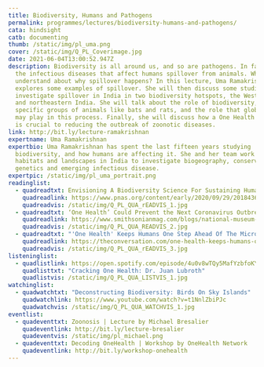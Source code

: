 ```yaml
---
title: Biodiversity, Humans and Pathogens
permalink: programmes/lectures/biodiversity-humans-and-pathogens/
cata: hindsight
catb: documenting
thumb: /static/img/pl_uma.png
cover: /static/img/Q_PL_Coverimage.jpg
date: 2021-06-04T13:00:52.947Z
description: Biodiversity is all around us, and so are pathogens. In fact 70% of
  the infectious diseases that affect humans spillover from animals. What do we
  understand about why spillover happens? In this lecture, Uma Ramakrishnan
  explores some examples of spillover. She will then discuss some studies to
  investigate spillover in India in two biodiversity hotspots, the Western ghats
  and northeastern India. She will talk about the role of biodiversity, and
  specific groups of animals like bats and rats, and the role that global change
  may play in this process. Finally, she will discuss how a One Health approach
  is crucial to reducing the outbreak of zoonotic diseases.
link: http://bit.ly/lecture-ramakrishnan
expertname: Uma Ramakrishnan
expertbio: Uma Ramakrishnan has spent the last fifteen years studying
  biodiversity, and how humans are affecting it. She and her team work across
  habitats and landscapes in India to investigate biogeography, conservation
  genetics and emerging infectious disease.
expertpic: /static/img/pl_uma_portrait.png
readinglist:
  - quadreadtxt: Envisioning A Biodiversity Science For Sustaining Human Well-being
    quadreadlink: https://www.pnas.org/content/early/2020/09/29/2018436117?versioned=true
    quadreadvis: /static/img/Q_PL_QUA_rEADVIS_1.jpg
  - quadreadtxt: ‘One Health’ Could Prevent the Next Coronavirus Outbreak
    quadreadlink: https://www.smithsonianmag.com/blogs/national-museum-of-natural-history/2020/02/14/one-health-could-prevent-next-coronavirus-outbreak/
    quadreadvis: /static/img/Q_PL_QUA_READVIS_2.jpg
  - quadreadtxt: "'One Health' Keeps Humans One Step Ahead Of The Microbes"
    quadreadlink: https://theconversation.com/one-health-keeps-humans-one-step-ahead-of-the-microbes-106984
    quadreadvis: /static/img/Q_PL_QUA_rEADVIS_3.jpg
listeninglist:
  - quadlistlink: https://open.spotify.com/episode/4u0v8wTQy5MafYzbfoKYi4
    quadlisttxt: "Cracking One Health: Dr. Juan Lubroth"
    quadlistvis: /static/img/Q_PL_QUA_LISTVIS_1.jpg
watchinglist:
  - quadwatchtxt: "Deconstructing Biodiversity: Birds On Sky Islands"
    quadwatchlink: https://www.youtube.com/watch?v=t1NnlZbiPJc
    quadwatchvis: /static/img/Q_PL_QUA_WATCHVIS_1.jpg
eventlist:
  - quadeventtxt: Zoonosis | Lecture by Michael Bresalier
    quadeventlink: http://bit.ly/lecture-bresalier
    quadeventvis: /static/img/pl_michael.png
  - quadeventtxt: Decoding OneHealth | Workshop by OneHealth Network
    quadeventlink: http://bit.ly/workshop-onehealth
---
```

